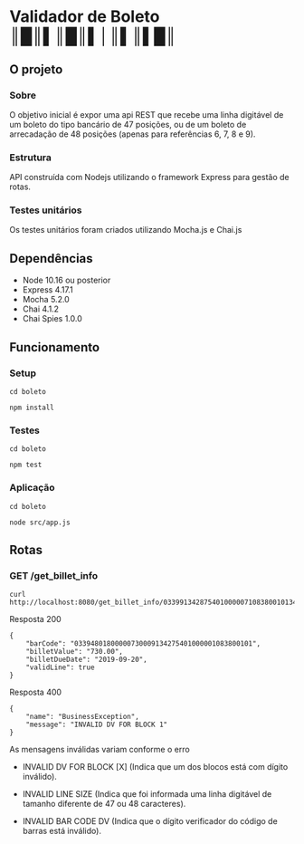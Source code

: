 # Validador de Boleto ║█║▌║█║▌│║▌║▌█║

## O projeto

### Sobre


O objetivo inicial é expor uma api REST que recebe uma linha digitável de um boleto do tipo bancário de 47 posições, ou de um boleto de arrecadação de 48 posições (apenas para referências 6, 7, 8 e 9).



### Estrutura


API construída com Nodejs utilizando o framework Express para gestão de rotas.



### Testes unitários
Os testes unitários foram criados utilizando Mocha.js e Chai.js


## Dependências

- Node 10.16 ou posterior
- Express 4.17.1
- Mocha 5.2.0
- Chai 4.1.2
- Chai Spies 1.0.0

## Funcionamento

### Setup


```
cd boleto

npm install
```


### Testes

```
cd boleto

npm test
```

### Aplicação

```
cd boleto

node src/app.js
```


## Rotas

### GET /get_billet_info

```
curl http://localhost:8080/get_billet_info/03399134287540100000710838001013480180000073000 
```

Resposta 200 
```
{
	"barCode": "03394801800000730009134275401000001083800101",
	"billetValue": "730.00",
	"billetDueDate": "2019-09-20",
	"validLine": true
}
```

Resposta 400
```
{
    "name": "BusinessException",
    "message": "INVALID DV FOR BLOCK 1"
}

```

As mensagens inválidas variam conforme o erro

- INVALID DV FOR BLOCK [X] (Indica que um dos blocos está com dígito inválido).

- INVALID LINE SIZE (Indica que foi informada uma linha digitável de tamanho diferente de 47 ou 48 caracteres).

- INVALID BAR CODE DV (Indica que o dígito verificador do código de barras está inválido).

